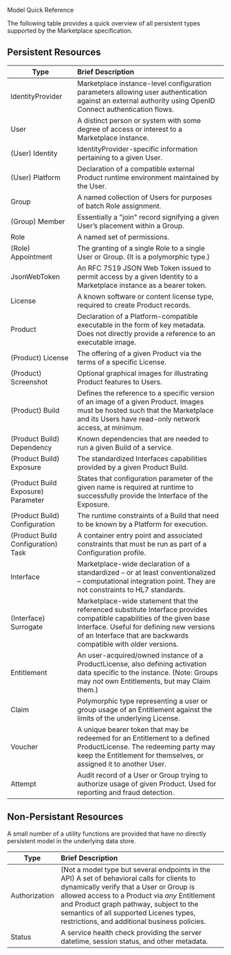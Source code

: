 Model Quick Reference

The following table provides a quick overview of all persistent types supported by the Marketplace specification.

## Persistent Resources

| Type                        | Brief Description                     |
| ----------------------------|:--------------------------------------|
| IdentityProvider			| Marketplace instance-level configuration parameters allowing user authentication against an external authority using OpenID Connect authentication flows.
| User						| A distinct person or system with some degree of access or interest to a Marketplace instance.
| (User) Identity			| IdentityProvider-specific information pertaining to a given User.
| (User) Platform			| Declaration of a compatible external Product runtime environment maintained by the User.
| Group						| A named collection of Users for purposes of batch Role assignment.
| (Group) Member			| Essentially a "join" record signifying a given User’s placement within a Group.
| Role						| A named set of permissions.
| (Role) Appointment		| The granting of a single Role to a single User or Group. (It is a polymorphic type.)
| JsonWebToken				| An RFC 7519 JSON Web Token issued to permit access by a given Identity to a Marketplace instance as a bearer token.
| License					| A known software or content license type, required to create Product records.
| Product					| Declaration of a Platform-compatible executable in the form of key metadata. Does not directly provide a reference to an executable image.
| (Product) License			| The offering of a given Product via the terms of a specific License. 
| (Product) Screenshot		| Optional graphical images for illustrating Product features to Users.
| (Product) Build			| Defines the reference to a specific version of an image of a given Product. Images must be hosted such that the Marketplace and its Users have read-only network access, at minimum.
| (Product Build) Dependency			| Known dependencies that are needed to run a given Build of a service. 
| (Product Build) Exposure				| The standardized Interfaces capabilities provided by a given Product Build.
| (Product Build Exposure) Parameter | States that configuration parameter of the given name is required at runtime to successfully provide the Interface of the Exposure.
| (Product Build) Configuration			| The runtime constraints of a Build that need to be known by a Platform for execution.
| (Product Build Configuration) Task	| A container entry point and associated constraints that must be run as part of a Configuration profile.
| Interface								| Marketplace-wide declaration of a standardized – or at least conventionalized – computational integration point. They are not constraints to HL7 standards.
| (Interface) Surrogate					| Marketplace-wide statement that the referenced substitute Interface provides compatible capabilities of the given base Interface. Useful for defining new versions of an Interface that are backwards compatible with older versions.
| Entitlement							| An user-acquired/owned instance of a ProductLicense, also defining activation data specific to the instance. (Note: Groups may _not_ own Entitlements, but may Claim them.)
| Claim									| Polymorphic type representing a user or group usage of an Entitlement against the limits of the underlying License.
| Voucher								| A unique bearer token that may be redeemed for an Entitlement to a defined ProductLicense. The redeeming party may keep the Entitlement for themselves, or assigned it to another User. 
| Attempt								| Audit record of a User or Group trying to authorize usage of given Product. Used for reporting and fraud detection.

## Non-Persistant Resources
A small number of a utility functions are provided that have no directly persistent model in the underlying data store.

| Type                        | Brief Description                     |
| ----------------------------|:--------------------------------------|
| Authorization		| (Not a model type but several endpoints in the API) A set of behavioral calls for clients to dynamically verify that a User or Group is allowed access to a Product via _any_ Entitlement and Product graph pathway, subject to the semantics of all supported Licenes types, restrictions, and additional business policies.
| Status			| A service health check providing the server datetime, session status, and other metadata.

